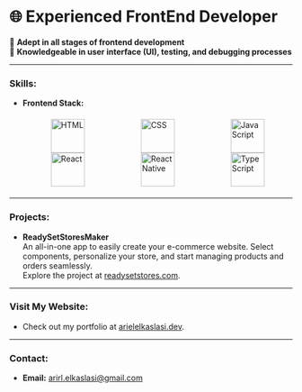 # 🌐 **Experienced FrontEnd Developer**

🔹 **Adept in all stages of frontend development**  
🔹 **Knowledgeable in user interface (UI), testing, and debugging processes**

---

### **Skills:**
- **Frontend Stack:**  
  <div style="display: grid; grid-template-columns: repeat(3, 1fr); justify-items: center; margin: 20px 0;">
    <img src="https://cdn.jsdelivr.net/gh/devicons/devicon/icons/html5/html5-original.svg" alt="HTML" width="60" />
    <img src="https://cdn.jsdelivr.net/gh/devicons/devicon/icons/css3/css3-original.svg" alt="CSS" width="60" />
    <img src="https://cdn.jsdelivr.net/gh/devicons/devicon/icons/javascript/javascript-original.svg" alt="JavaScript" width="60" />
    <img src="https://cdn.jsdelivr.net/gh/devicons/devicon/icons/react/react-original.svg" alt="React" width="60" />
    <img src="https://cdn.jsdelivr.net/gh/devicons/devicon/icons/reactnative/reactnative-plain.svg" alt="React Native" width="60" />
    <img src="https://cdn.jsdelivr.net/gh/devicons/devicon/icons/typescript/typescript-original.svg" alt="TypeScript" width="60" />
  </div>

---

### **Projects:**
- **ReadySetStoresMaker**  
  An all-in-one app to easily create your e-commerce website. Select components, personalize your store, and start managing products and orders seamlessly.  
  Explore the project at [readysetstores.com](https://readysetstores.com).

---

### **Visit My Website:**
- Check out my portfolio at [arielelkaslasi.dev](https://arielelkaslasi.dev).

---

### **Contact:**
- **Email:** [arirl.elkaslasi@gmail.com](mailto:arirl.elkaslasi@gmail.com)
